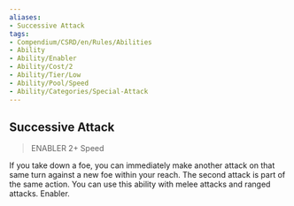 ```yaml
---
aliases:
- Successive Attack
tags:
- Compendium/CSRD/en/Rules/Abilities
- Ability
- Ability/Enabler
- Ability/Cost/2
- Ability/Tier/Low
- Ability/Pool/Speed
- Ability/Categories/Special-Attack
---
```


  
## Successive Attack  
>ENABLER 2+  Speed  
  
If you take down a foe, you can immediately make another attack on that same turn against a new foe within your reach. The second attack is part of the same action. You can use this ability with melee attacks and ranged attacks. Enabler.